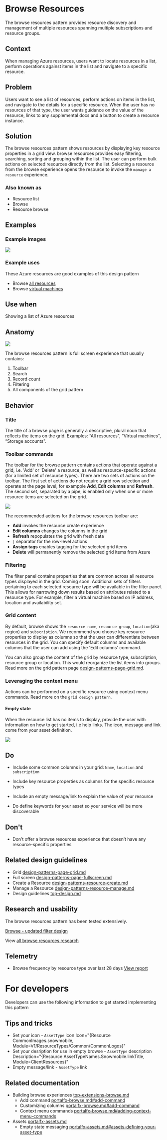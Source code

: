 ﻿# Browse Resources
The browse resources pattern provides resource discovery and management of multiple resources spanning multiple subscriptions and resource groups.

<a name="context"></a>
## Context
When managing Azure resources, users want to locate resources in a list, perform operations against items in the list and navigate to a specific resource.

<a name="problem"></a>
## Problem
Users want to see a list of resources, perform actions on items in the list, and navigate to the details for a specific resource.  When the user has no resources of that type, the user wants guidance on the value of the resource, links to any supplemental docs and a button to create a resource instance.

<a name="solution"></a>
## Solution
The browse resources pattern shows resources by displaying key resource properties in a grid view. browse resources provides easy filtering, searching, sorting and grouping within the list. The user can perform bulk actions on selected resources directly from the list. Selecting a resource from the browse experience opens the resource to invoke the `manage a resource` experience.


<a name="solution-also-known-as"></a>
### Also known as

-   Resource list
-   Browse
-   Resource browse
  
<a name="examples"></a>
## Examples

<a name="examples-example-images"></a>
### Example images
<div style="max-width:800px">
<img alttext="browse resources example" src="../media/design-patterns-resource-browse/resource-browse-1.png"  />
</div>

<a name="examples-example-uses"></a>
### Example uses
These Azure resources are good examples of this design pattern 

<ul>
<li>Browse <a href="https://rc.portal.azure.com/#blade/HubsExtension/ArtBrowseBlade/resourceType/Microsoft.Resources%2Fresources" target="_blank">all resources</a></li>
<li>Browse <a href="https://rc.portal.azure.com/#blade/HubsExtension/Resources/resourceType/Microsoft.Compute%2FVirtualMachines" target="_blank">virtual machines</a></li>
</ul>

<a name="use-when"></a>
## Use when
Showing a list of Azure resources

<a name="anatomy"></a>
## Anatomy
<!-- TODO UX get latest screenshot, ensure it has all elements of anatomy -->
<div style="max-width:800px">
<img alttext="browse resources anatomy" src="../media/design-patterns-resource-browse/resource-browse-anatomy.png"/>
</div>

The browse resources pattern is full screen experience that usually contains:
1. Toolbar
2. Search
3. Record count
4. Filtering
5. All components of the grid pattern 

<a name="behavior"></a>
## Behavior

<a name="behavior-title"></a>
### Title
The title of a browse page is generally a descriptive, plural noun that reflects the items on the grid. Examples: “All resources", “Virtual machines", “Storage accounts".

<a name="behavior-toolbar-commands"></a>
### Toolbar commands
The toolbar for the browse pattern contains actions that operate against a grid, i.e. 'Add' or 'Delete' a resource, as well as resource-specific actions (for a limited set of resource types). 
There are two sets of actions on the toolbar. The first set of actions do not require a grid row selection and operate at the page level, for exampple **Add**, **Edit columns** and **Refresh**. The second set, separated by a pipe, is enabled only when one or more resource items are selected on the grid. 

<div style="max-width:800px">
<img alttext="browse resources toolbar" src="../media/design-patterns-resource-browse/resource-browse-toolbar.png"/>

The recommended actions for the browse resources toolbar are:
* **Add** invokes the resource create experience
* **Edit columns** changes the columns in the grid
* **Refresh** repopulates the grid with fresh data
* `|` separator for the row-level actions
* **Assign tags** enables tagging for the selected grid items
* **Delete** will permanently remove the selected grid items from Azure

<a name="behavior-filtering"></a>
### Filtering
The filter panel contains properties that are common across all resource types displayed in the grid.
Coming soon: Additional sets of filters pertaining to each selected resource type will be available in the filter panel. This allows for narrowing down results based on attributes related to a resource type. For example, filter a virtual machine based on IP address, location and availability set.

<a name="behavior-grid-content"></a>
### Grid content
By default, browse shows the `resource name`, `resource group`, `location`(aka region) and `subscription`. We recommend you choose key resource properties to display as columns so that the user can differentiate between resources in the grid. You can specify default columns and available columns that the user can add using the 'Edit columns' command. 

You can also group the content of the grid by resource type, subscription, resource group or location. This would reorganize the list items into groups. Read more on the grid pattern page [design-patterns-page-grid.md](design-patterns-page-grid.md).

<a name="behavior-leveraging-the-context-menu"></a>
### Leveraging the context menu
Actions can be performed on a specific resource using context menu commands. Read more on the `grid design pattern`.

<a name="behavior-leveraging-the-context-menu-empty-state"></a>
#### Empty state
When the resource list has no items to display, provide the user with information on how to get started, i.e help links. The icon, message and link come from your asset definition.
<div style="max-width:800px">
<img alttext="Empty state" src="../media/design-patterns-resource-browse/resource-browse-NoResources.png"/>

<a name="do"></a>
## Do
<!-- TODO UX verify whether Name is a good column header -->
- Include some common columns in your grid: `Name`, `location` and `subscription`

- Include key resource properties as columns for the specific resource types

- Include an empty message/link to explain the value of your resource

- Do define keywords for your asset so your service will be more discoverable  


<a name="don-t"></a>
## Don&#39;t

- Don’t offer a browse resources experience that doesn’t have any resource-specific properties    

<a name="related-design-guidelines"></a>
## Related design guidelines

* Grid [design-patterns-page-grid.md](design-patterns-page-grid.md)
* Full screen [design-patterns-page-fullscreen.md](design-patterns-page-fullscreen.md)
* Create a Resource [design-patterns-resource-create.md](design-patterns-resource-create.md)
* Manage a Resource [design-patterns-resource-manage.md](design-patterns-resource-manage.md)
* Design guidelines [top-design.md](top-design.md)

<a name="research-and-usability"></a>
## Research and usability
The browse resources pattern has been tested extensively.

[Browse - updated filter design](https://hits.microsoft.com/study/6009787)

View [all browse resources research](https://hits.microsoft.com/search?q=browse%20filter&filter=entityType%20!%3D%20Resource__entityType!%3DStudy%20Observation&inField=Id,Title,Summary,CreatedBy,UpdatedBy,EntityType,StudySummaries,StudyTitles,QuestionSummaries,QuestionTitles,InsightSummaries,InsightTitles,RecommendationSummaries,RecommendationTitles,CollectionSummaries,CollectionTitles,SupplementalContents,PointOfContact,Researchers,Teams,Methods,TaggedProducts,Products,UserTypes,ResearchPrograms,MarketSegments,TaggedFormFactors,FormFactors,ResearchAreas,Topics,RecommendationType,Industries,ResearchGroup)

<a name="telemetry"></a>
## Telemetry

* Browse frequency by resource type over last 28 days [View report](https://aka.ms/portalfx/fundamentals/browsetelemetry)

<a name="for-developers"></a>
# For developers
Developers can use the following information to get started implementing this pattern

<a name="for-developers-tips-and-tricks"></a>
## Tips and tricks

* Set your icon - `AssetType` icon Icon="{Resource CommonImages.snowmobile, Module=V1/ResourceTypes/Common/CommonLogos}"
* Set your desription for use in empty browse - `AssetType` description Description="{Resource AssetTypeNames.Snowmobile.linkTitle, Module=ClientResources}"
* Empty message/link - `AssetType` link <Link Title="{Resource AssetTypeNames.Snowmobile.linkTitle, Mobile=ClientResources}" Uri="http://www.bing.com"/>


<a name="for-developers-related-documentation"></a>
## Related documentation

<!-- TODO Fixup links when new browse publishes -->
* Building browse experiences [top-extensions-browse.md](top-extensions-browse.md)
    * Add command [portalfx-browse.md#add-command](portalfx-browse.md#add-command)
    * Customizing columns [portalfx-browse.md#add-command](portalfx-browse.md#add-command)
    * Context menu commands [portalfx-browse.md#adding-context-menu-commands](portalfx-browse.md#adding-context-menu-commands)
* Assets [portalfx-assets.md](portalfx-assets.md)
    * Empty state messaging [portalfx-assets.md#assets-defining-your-asset-type](portalfx-assets.md#assets-defining-your-asset-type)

